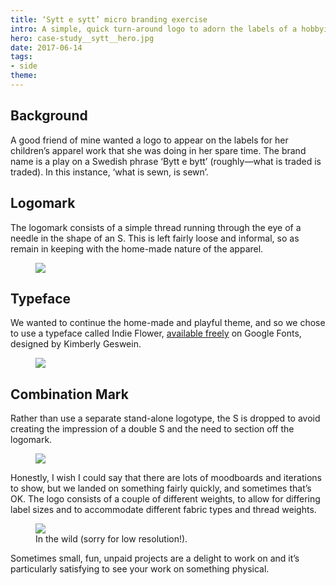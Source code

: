 ```yaml
---
title: ‘Sytt e sytt’ micro branding exercise
intro: A simple, quick turn-around logo to adorn the labels of a hobbyist’s apparel brand.
hero: case-study__sytt__hero.jpg
date: 2017-06-14
tags: 
- side
theme: 
---
```


## Background

A good friend of mine wanted a logo to appear on the labels for her children’s apparel work that she was doing in her spare time. The brand name is a play on a Swedish phrase ‘Bytt e bytt’ (roughly—what is traded is traded). In this instance, ‘what is sewn, is sewn’. 
	
## Logomark

The logomark consists of a simple thread running through the eye of a needle in the shape of an S. This is left fairly loose and informal, so as remain in keeping with the home-made nature of the apparel. 

<figure>
	<img src="/_assets/img/case-study__sytt__mark.jpg" />
</figure>


## Typeface

We wanted to continue the home-made and playful theme, and so we chose to use a typeface called Indie Flower, [available freely](https://fonts.google.com/specimen/Indie+Flower) on Google Fonts, designed by Kimberly Geswein. 

<figure>
	<img src="/_assets/img/case-study__sytt__typeface.jpg" />
</figure>

## Combination Mark

Rather than use a separate stand-alone logotype, the S is dropped to avoid creating the impression of a double S and the need to section off the logomark.

<figure>
	<img src="/_assets/img/case-study__sytt__logotype.jpg" />
</figure>

Honestly, I wish I could say that there are lots of moodboards and iterations to show, but we landed on something fairly quickly, and sometimes that’s OK.  The logo consists of a couple of different weights, to allow for differing label sizes and to accommodate different fabric types and thread weights. 

<figure>
	<img src="/_assets/img/case-study__sytt__photos.jpg" />
	<figcaption>In the wild (sorry for low resolution!).</figcaption>
</figure>

Sometimes small, fun, unpaid projects are a delight to work on and it’s particularly satisfying to see your work on something physical.